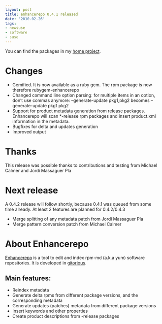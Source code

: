 ```yaml
---
layout: post
title: enhancerepo 0.4.1 released
date: '2010-02-26'
tags:
- newsuse
- software
- suse
---
```


You can find the packages in my [home project](http://download.opensuse.org/repositories/home:/dmacvicar/).

# Changes

- Gemified. It is now available as a ruby gem. The rpm package is now therefore rubygem-enhancerepo
- Changed command line option parsing: for multiple items in an option, don’t use commas anymore: –generate-update pkg1,pkg2 becomes –generate-update pkg1 pkg2
- Support for product metadata generation from release packages. Enhancerepo will scan \*-release rpm packages and insert product.xml information in the metadata.
- Bugfixes for delta and updates generation
- Improved output

# Thanks

This release was possible thanks to contributions and testing from Michael Calmer and Jordi Massaguer Pla

# Next release

A 0.4.2 release will follow shortly, because 0.4.1 was queued from some time already. At least 2 features are planned for 0.4.2/0.4.3

- Merge splitting of any metadata patch from Jordi Massaguer Pla
- Merge pattern conversion patch from Michael Calmer

# About Enhancerepo

[Enhancerepo](http://en.opensuse.org/Enhancerepo) is a tool to edit and index rpm-md (a.k.a yum) software repositories. It is developed in [gitorious](http://www.gitorious.org/opensuse/enhancerepo).

## Main features:

- Reindex metadata
- Generate delta rpms from different package versions, and the corresponding metadata
- Generate updates (patches) metadata from different package versions
- Insert keywords and other properties
- Create product descriptions from -release packages
